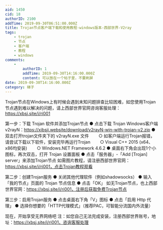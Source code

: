 ```yaml
---
aid: 1450
cid: 18
authorID: 2100
addTime: 2019-09-30T06:51:00.000Z
title: Trojan节点客户端下载和使用教程-windows版本-西部世界-V2ray
tags:
    - trojan
    - 节点
    - 客户端
    - 教程
    - windows
comments:
    -
        authorID: 1
        addTime: 2019-09-30T14:16:00.000Z
        content: 可以放在一个帖子里，不要刷屏
date: 2019-09-30T14:16:00.000Z
category: 梯子
---
```


Trojan节点在Windows上有时候会遇到未知问题排查比较困难，如您使用Trojan节点遇到难以解决的问题，请上西部世界官网咨询客服处理：https://xbsj.site/i/ri001

第一步：下载 Trojan 软件并添加Trojan节点 ● 点击下载 Trojan Windows客户端v2rayN：https://xibsji.website/download/v2rayN-win-with-trojan-v2.zip ● 双击打开trojan文件夹下的 v2rayN.exe 文件   ○ 如客户端运行Trojan报错，请尝试下载以下软件，安装完毕再运行Trojan   ○ Visual C++ 2015 (x64、x86均安装)   ○ Windows.NET Framework 4.6.2 ● 桌面右下角会出现1个小图标，再次双击，打开 Trojan 设置面板 ● 点击「服务器」-「Add \[Trojan\] server」来添加Trojan节点 如需图片教程，请注册西部世界官网：https://xbsj.site/i/ri001，点击Trojan教程观看

第二步：创建Trojan服务 ● 关闭其他代理软件（例如shadowsocks） ● 输入「我的节点」页面的 Trojan 节点信息 ● 点击「OK」 如无Trojan节点，也上西部世界官网：https://xbsj.site/i/ri001，注册后获取免费Trojan节点

第三步：启用Trojan服务 ● 点击桌面右下角「V」图标 ● 点击「启用 Http 代理」 ● 选择你想要的「HTTP代理模式」（推荐PAC，可智能分流国内外流量）

现在，开始享受无界网络吧 注：如您自己无法完成安装，注册西部世界账号，地址：https://xbsj.site/i/ri001，咨询客服处理
